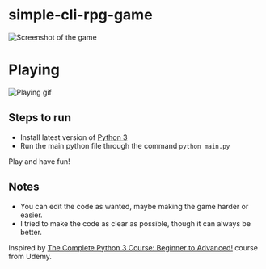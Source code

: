 # simple-cli-rpg-game
![Screenshot of the game](https://github.com/emanoeldelfino/simple-cli-rpg-game/blob/main/screenshot.png)

# Playing
![Playing gif](https://github.com/emanoeldelfino/simple-cli-rpg-game/blob/main/playing.gif)

## Steps to run
- Install latest version of [Python 3](https://www.python.org/downloads/)
- Run the main python file through the command ```python main.py```

Play and have fun!

## Notes
- You can edit the code as wanted, maybe making the game harder or easier.
- I tried to make the code as clear as possible, though it can always be better.


Inspired by [The Complete Python 3 Course: Beginner to Advanced!](https://www.udemy.com/course/python-complete/) course from Udemy.
